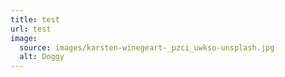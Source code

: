 ```yaml
---
title: test
url: test
image:
  source: images/karsten-winegeart-_pzci_uwkso-unsplash.jpg
  alt: Doggy
---
```

